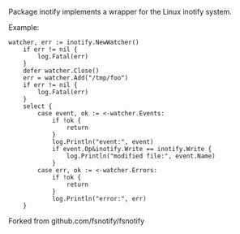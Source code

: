 Package inotify implements a wrapper for the Linux inotify system.

Example:

    watcher, err := inotify.NewWatcher()
        if err != nil {
            log.Fatal(err)
        }
        defer watcher.Close()
        err = watcher.Add("/tmp/foo")
        if err != nil {
            log.Fatal(err)
        }
        select {
            case event, ok := <-watcher.Events:
                if !ok {
                    return
                }
                log.Println("event:", event)
                if event.Op&inotify.Write == inotify.Write {
                    log.Println("modified file:", event.Name)
                }
            case err, ok := <-watcher.Errors:
                if !ok {
                    return
                }
                log.Println("error:", err)
        }

Forked from github.com/fsnotify/fsnotify